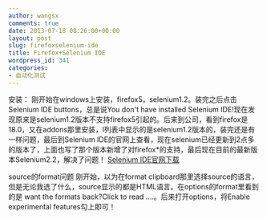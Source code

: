 ```yaml
---
author: wangsx
comments: true
date: 2013-07-18 08:26:00+00:00
layout: post
slug: firefoxselenium-ide
title: Firefox+Selenium IDE
wordpress_id: 341
categories:
- 自动化测试
---
```


安装：
刚开始在windows上安装，firefox5，selenium1.2。装完之后点击Selenium IDE buttons，总是说You don't have installed Selenium IDE!现在发现原来是selenium1.2版本不支持firefox5引起的。后来到公司，看到firefox是18.0，又在addons那里安装，l列表中显示的是selenium1.2版本的，装完还是有一样问题，最后到Selenium IDE的官网上查看，现在selenium已经更新到2点多的版本了，上面也写了那个版本新增了对firefox*的支持，最后现在目前的最新版本Selenium2.2，解决了问题！
[Selenium IDE官网下载](http://docs.seleniumhq.org/download/)

source的format问题
刚开始，以为在format clipboard那里选择source的语言，但是无论我选了什么，source显示的都是HTML语言。在options的format里看到的是 want the formats back?Click to read ....。后来打开options，将Enable experimental features勾上即可！
